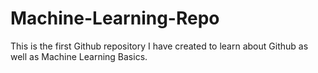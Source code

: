 # Machine-Learning-Repo
This is the first Github repository I have created to learn about Github as well as Machine Learning Basics.

